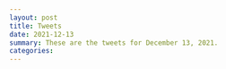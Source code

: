 ```yaml
---
layout: post
title: Tweets
date: 2021-12-13
summary: These are the tweets for December 13, 2021.
categories:
---
```


